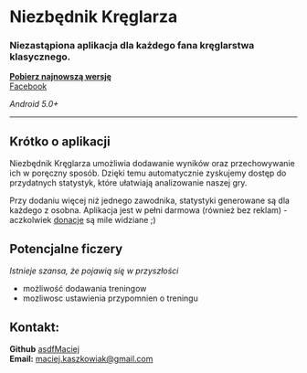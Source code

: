 # Niezbędnik Kręglarza
### Niezastąpiona aplikacja dla każdego fana kręglarstwa klasycznego.

**[Pobierz najnowszą wersję](https://github.com/asdfMaciej/niezbednik-kreglarza/releases/latest "Pobierz najnowszą wersję")**    
[Facebook](https://fb.me/niezbednik.kreglarza "Facebook")

*Android 5.0+*

-----------
## Krótko o aplikacji
Niezbędnik Kręglarza umożliwia dodawanie wyników oraz przechowywanie ich w poręczny sposób. Dzięki temu automatycznie zyskujemy dostęp do przydatnych statystyk, które ułatwiają analizowanie naszej gry.

Przy dodaniu więcej niż jednego zawodnika, statystyki generowane są dla każdego z osobna.
Aplikacja jest w pełni darmowa (również bez reklam) - aczkolwiek [donacje](https://paypal.me/Kaszkowiak "C.R.E.A.M.") są mile widziane ;)

## Potencjalne ficzery
*Istnieje szansa, że pojawią się w przyszłości*

- możliwość dodawania treningow
- mozliwosc ustawienia przypomnien o treningu

## Kontakt:
**Github** [asdfMaciej](https://github.com/asdfMaciej/ "nie wiem w sumie po co to linkuje")    
**Email:** [maciej.kaszkowiak@gmail.com](mailto:maciej.kaszkowiak@gmail.com "")
